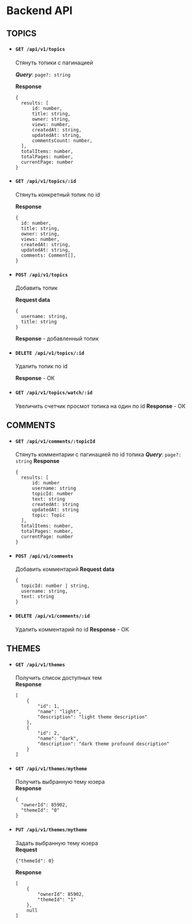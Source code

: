 # Backend API

## TOPICS

- #### `GET /api/v1/topics`
  Cтянуть топики с пагинацией

  ***Query***: `page?: string`

  **Response**
  ```
  {
    results: [
        id: number,
        title: string,
        owner: string,
        views: number,
        createdAt: string,
        updatedAt: string,
        commentsCount: number,
    ],
    totalItems: number,
    totalPages: number,
    currentPage: number
  }
  ```

- #### `GET /api/v1/topics/:id`
  Cтянуть конкретный топик по id

  **Response**
  ```
  {
    id: number,
    title: string,
    owner: string,
    views: number,
    createdAt: string,
    updatedAt: string,
    comments: Comment[],
  }
  ```

- #### `POST /api/v1/topics`
  Добавить топик

  **Request data**
  ```
  {
    username: string,
    title: string
  }
  ```
  **Response** - добавленный топик

- #### `DELETE /api/v1/topics/:id`
  Удалить топик по id

  **Response** - ОК

- #### `GET /api/v1/topics/watch/:id`
  Увеличить счетчик просмот топика на один по id
  **Response** - ОК


## COMMENTS
- #### `GET /api/v1/comments/:topicId`
  Cтянуть комментарии с пагинацией по id топика
  ***Query***: `page?: string`
  **Response**
  ```
  {
    results: [
        id: number
        username: string
        topicId: number
        text: string
        createdAt: string
        updatedAt: string
        topic: Topic
    ],
    totalItems: number,
    totalPages: number,
    currentPage: number
  }
  ```

- #### `POST /api/v1/comments`
  Добавить комментарий
  **Request data**
  ```
  {
    topicId: number | string,
    username: string,
    text: string
  }
  ```

- #### `DELETE /api/v1/comments/:id`
  Удалить комментарий по id
  **Response** - ОК


## THEMES
- #### `GET /api/v1/themes`
  Получить список доступных тем  
  **Response**
  ```
  [
      {
          "id": 1,
          "name": "light",
          "description": "light theme description"
      },
      {
          "id": 2,
          "name": "dark",
          "description": "dark theme profound description"
      }
  ]
  ```

- #### `GET /api/v1/themes/mytheme`
  Получить выбранную тему юзера  
  **Response**
  ```
  {
    "ownerId": 85902,
    "themeId": "0"
  }
  ```

- #### `PUT /api/v1/themes/mytheme`
  Задать выбранную тему юзера  
  **Request**
  ```
  {"themeId": 0}
  ```
  **Response**
  ```
  [
      {
          "ownerId": 85902,
          "themeId": "1"
      },
      null
  ]
  ```

